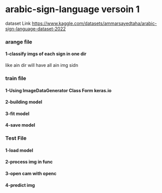 # arabic-sign-language versoin 1 
dataset Link  https://www.kaggle.com/datasets/ammarsayedtaha/arabic-sign-language-dataset-2022


### arange file
#### 1-classify imgs of each sign in one dir  
  like ain dir will have all ain img sidn

### train file
#### 1-Using ImageDataGenerator Class Form keras.io
#### 2-building model 
#### 3-fit model 
#### 4-save model 

### Test File
#### 1-load model
#### 2-process img in func
#### 3-open cam with openc
#### 4-predict img 

